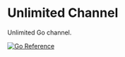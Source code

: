 # Unlimited Channel

Unlimited Go channel.

[![Go Reference](https://pkg.go.dev/badge/github.com/pierrre/unlimited-channel.svg)](https://pkg.go.dev/github.com/pierrre/unlimited-channel)
